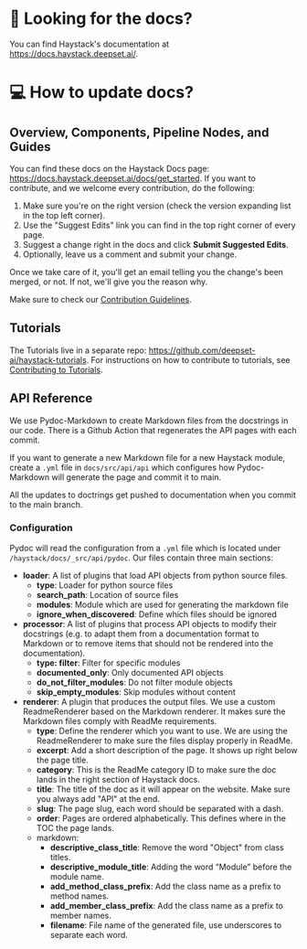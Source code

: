 # :ledger: Looking for the docs?

You can find Haystack's documentation at https://docs.haystack.deepset.ai/.

# :computer: How to update docs?

## Overview, Components, Pipeline Nodes, and Guides

You can find these docs on the Haystack Docs page: https://docs.haystack.deepset.ai/docs/get_started. If you want to contribute, and we welcome every contribution, do the following:
1. Make sure you're on the right version (check the version expanding list in the top left corner).
2. Use the "Suggest Edits" link you can find in the top right corner of every page. 
3. Suggest a change right in the docs and click **Submit Suggested Edits**.
4. Optionally, leave us a comment and submit your change.

Once we take care of it, you'll get an email telling you the change's been merged, or not. If not, we'll give you the reason why.

Make sure to check our [Contribution Guidelines](https://github.com/deepset-ai/haystack/blob/main/CONTRIBUTING.md). 

## Tutorials

The Tutorials live in a separate repo: https://github.com/deepset-ai/haystack-tutorials. For instructions on how to contribute to tutorials, see [Contributing to Tutorials](https://github.com/deepset-ai/haystack-tutorials/blob/main/Contributing.md#contributing-to-haystack-tutorials).

## API Reference 

We use Pydoc-Markdown to create Markdown files from the docstrings in our code. There is a Github Action that regenerates the API pages with each commit.

If you want to generate a new Markdown file for a new Haystack module, create a `.yml` file in `docs/src/api/api` which configures how Pydoc-Markdown will generate the page and commit it to main. 

All the updates to doctrings get pushed to documentation when you commit to the main branch.

### Configuration

Pydoc will read the configuration from a `.yml` file which is located under `/haystack/docs/_src/api/pydoc`. Our files contain three main sections:

- **loader**: A list of plugins that load API objects from python source files.
    - **type**: Loader for python source files
    - **search_path**: Location of source files 
    - **modules**: Module which are used for generating the markdown file
    - **ignore_when_discovered**: Define which files should be ignored
- **processor**: A list of plugins that process API objects to modify their docstrings (e.g. to adapt them from a documentation format to Markdown or to remove items that should not be rendered into the documentation).
    - **type: filter**: Filter for specific modules
    - **documented_only**: Only documented API objects
    - **do_not_filter_modules**: Do not filter module objects
    - **skip_empty_modules**: Skip modules without content
- **renderer**: A plugin that produces the output files. We use a custom ReadmeRenderer based on the Markdown renderer. It makes sure the Markdown files comply with ReadMe requirements.
    - **type**: Define the renderer which you want to use. We are using the ReadmeRenderer to make sure the files display properly in ReadMe.
    - **excerpt**: Add a short description of the page. It shows up right below the page title. 
    - **category**: This is the ReadMe category ID to make sure the doc lands in the right section of Haystack docs. 
    - **title**: The title of the doc as it will appear on the website. Make sure you always add "API" at the end.
    - **slug**: The page slug, each word should be separated with a dash.
    - **order**: Pages are ordered alphabetically. This defines where in the TOC the page lands.
    - markdown:
        - **descriptive_class_title**: Remove the word "Object" from class titles. 
        - **descriptive_module_title**: Adding the word “Module” before the module name.
        - **add_method_class_prefix**: Add the class name as a prefix to method names.
        - **add_member_class_prefix**: Add the class name as a prefix to member names.
        - **filename**: File name of the generated file, use underscores to separate each word.
